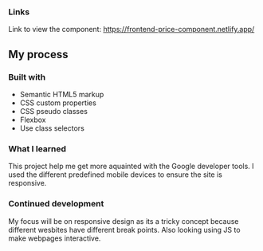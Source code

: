 
### Links

Link to view the component: https://frontend-price-component.netlify.app/


## My process

### Built with

- Semantic HTML5 markup
- CSS custom properties
- CSS pseudo classes 
- Flexbox
- Use class selectors 


### What I learned

This project help me get more aquainted with the Google developer tools. I used the different predefined mobile devices to ensure the site is responsive.


### Continued development

My focus will be on responsive design as its a tricky concept because different wesbites have different break points. 
Also looking using JS to make webpages interactive. 
